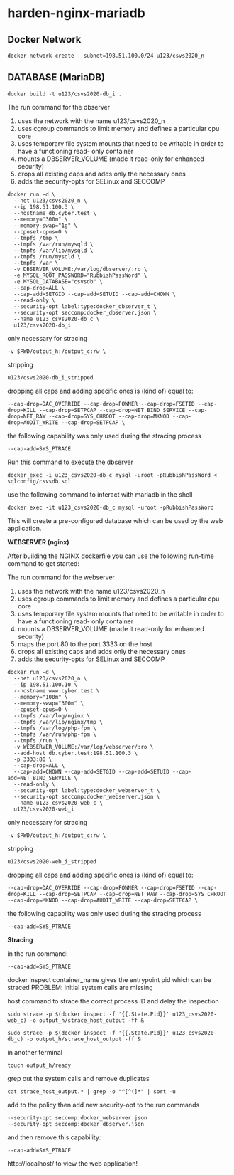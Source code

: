 # harden-nginx-mariadb

**Docker Network**
---

```
docker network create --subnet=198.51.100.0/24 u123/csvs2020_n
```

**DATABASE (MariaDB)**
---

```
docker build -t u123/csvs2020-db_i .
```

The run command for the dbserver
1. uses the network with the name u123/csvs2020_n
2. uses cgroup commands to limit memory and defines a particular cpu core
3. uses temporary file system mounts that need to be writable in order to have a functioning read-	 only container
4. mounts a DBSERVER_VOLUME (made it read-only for enhanced security)
5. drops all existing caps and adds only the necessary ones
6. adds the security-opts for SELinux and SECCOMP

```
docker run -d \
  --net u123/csvs2020_n \
  --ip 198.51.100.3 \
  --hostname db.cyber.test \
  --memory="300m" \
  --memory-swap="1g" \
  --cpuset-cpus=0 \
  --tmpfs /tmp \
  --tmpfs /var/run/mysqld \
  --tmpfs /var/lib/mysqld \
  --tmpfs /run/mysqld \
  --tmpfs /var \
  -v DBSERVER_VOLUME:/var/log/dbserver/:ro \
  -e MYSQL_ROOT_PASSWORD="RubbishPassWord" \
  -e MYSQL_DATABASE="csvsdb" \
  --cap-drop=ALL \
  --cap-add=SETGID --cap-add=SETUID --cap-add=CHOWN \
  --read-only \
  --security-opt label:type:docker_dbserver_t \
  --security-opt seccomp:docker_dbserver.json \
  --name u123_csvs2020-db_c \
  u123/csvs2020-db_i
```

only necessary for stracing
```
-v $PWD/output_h:/output_c:rw \
```

stripping
```
u123/csvs2020-db_i_stripped
```

dropping all caps and adding specific ones is (kind of) equal to:
```
--cap-drop=DAC_OVERRIDE --cap-drop=FOWNER --cap-drop=FSETID --cap-drop=KILL --cap-drop=SETPCAP --cap-drop=NET_BIND_SERVICE --cap-drop=NET_RAW --cap-drop=SYS_CHROOT --cap-drop=MKNOD --cap-drop=AUDIT_WRITE --cap-drop=SETFCAP \
```

the following capability was only used during the stracing process
```
--cap-add=SYS_PTRACE
```

Run this command to execute the dbserver
```
docker exec -i u123_csvs2020-db_c mysql -uroot -pRubbishPassWord < sqlconfig/csvsdb.sql
```
use the following command to interact with mariadb in the shell
```
docker exec -it u123_csvs2020-db_c mysql -uroot -pRubbishPassWord
```

This will create a pre-configured database which can be used by the web application.

**WEBSERVER (nginx)**

After building the NGINX dockerfile you can use the following run-time command to get started:

The run command for the webserver
 1. uses the network with the name u123/csvs2020_n
 2. uses cgroup commands to limit memory and defines a particular cpu core
 3. uses temporary file system mounts that need to be writable in order to have a functioning read-	 only container
4. mounts a DBSERVER_VOLUME (made it read-only for enhanced security)
5. maps the port 80 to the port 3333 on the host
6. drops all existing caps and adds only the necessary ones
7. adds the security-opts for SELinux and SECCOMP

```
docker run -d \
  --net u123/csvs2020_n \
  --ip 198.51.100.10 \
  --hostname www.cyber.test \
  --memory="100m" \
  --memory-swap="300m" \
  --cpuset-cpus=0 \
  --tmpfs /var/log/nginx \
  --tmpfs /var/lib/nginx/tmp \
  --tmpfs /var/log/php-fpm \
  --tmpfs /var/run/php-fpm \
  --tmpfs /run \
  -v WEBSERVER_VOLUME:/var/log/webserver/:ro \
  --add-host db.cyber.test:198.51.100.3 \
  -p 3333:80 \
  --cap-drop=ALL \
  --cap-add=CHOWN --cap-add=SETGID --cap-add=SETUID --cap-add=NET_BIND_SERVICE \
  --read-only \
  --security-opt label:type:docker_webserver_t \
  --security-opt seccomp:docker_webserver.json \
  --name u123_csvs2020-web_c \
  u123/csvs2020-web_i
```

only necessary for stracing
```
-v $PWD/output_h:/output_c:rw \
```

stripping
```
u123/csvs2020-web_i_stripped
```

dropping all caps and adding specific ones is (kind of) equal to:
```
--cap-drop=DAC_OVERRIDE --cap-drop=FOWNER --cap-drop=FSETID --cap-drop=KILL --cap-drop=SETPCAP --cap-drop=NET_RAW --cap-drop=SYS_CHROOT --cap-drop=MKNOD --cap-drop=AUDIT_WRITE --cap-drop=SETFCAP \
```

the following capability was only used during the stracing process
```
--cap-add=SYS_PTRACE
```

**Stracing**

in the run command:
```
--cap-add=SYS_PTRACE
```

docker inspect container_name gives the entrypoint pid which can be straced
PROBLEM: initial system calls are  missing

host command to strace the correct process ID and delay the inspection
```
sudo strace -p $(docker inspect -f '{{.State.Pid}}' u123_csvs2020-web_c) -o output_h/strace_host_output -ff &
```

```
sudo strace -p $(docker inspect -f '{{.State.Pid}}' u123_csvs2020-db_c) -o output_h/strace_host_output -ff &
```

in another terminal
```
touch output_h/ready
```

grep out the system calls and remove duplicates
```
cat strace_host_output.* | grep -o "^[^(]*" | sort -u
```

add to the policy
then add new security-opt to the run commands
```
--security-opt seccomp:docker_webserver.json
--security-opt seccomp:docker_dbserver.json
```

and then remove this capability:
```
--cap-add=SYS_PTRACE
```

http://localhost/ to view the web application!


